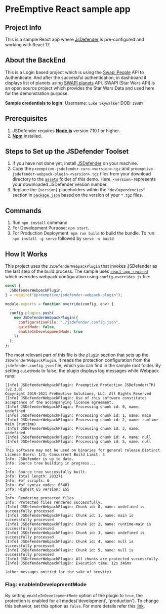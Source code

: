 # PreEmptive React sample app

## Project Info
This is a sample React app where [JsDefender](https://www.preemptive.com/products/jsdefender) is pre-configured and working with React 17.

## About the BackEnd
This is a Login based project which is using the [Swapi People](https://swapi.dev/api/people/1) API to Authenticate. And after the successful authentication, in dashboard it displays list of planets using [SWAPI planets](https://swapi.dev/api/planets/?page=1) API.
SWAPI (Star Wars API) is an open source project which provides the Star Wars Data and used here for the demonstration purpose.

**Sample credentials to login:**
Username: `Luke Skywalker`
DOB: `19BBY`

## Prerequisites
1. JSDefender requires **[Node.js](https://nodejs.org/en/download/)** version 7.10.1 or higher.
2. **[Npm](https://nodejs.org/en/download/)** installed. 

## Steps to Set up the JSDefender Toolset

1. If you have not done yet, install [JSDefender](https://www.preemptive.com/products/jsdefender/downloads) on your machine.
2. Copy the `preemptive-jsdefender-core-<version>.tgz` and `preemptive-jsdefender-webpack-plugin-<version>.tgz` files from your download directory to the [`assets`](assets/) folder of this demo. Here, `<version>` represents your downloaded JSDefender version number.
3. Replace the `{version}` placeholders within the `"devDependencies"` section in [`package.json`](package.json) based on the version of your `*.tgz` files.

## Commands
1. Run `npm install` command
2. For Development Purpose: `npm start`.
3. For Production Deployment: `npm run build` to build the bundle. To run: `npm install -g serve` followed by `serve -s build`

## How It Works

This project uses the `JSDefenderWebpackPlugin` that invokes JSDefender as the last step of the build process. The sample uses [`react-app-rewired`](https://www.npmjs.com/package/react-app-rewired) which overrides webpack configuration using `config-overrides.js` file:

```javascript
const {
  JSDefenderWebpackPlugin,
} = require("@preemptive/jsdefender-webpack-plugin");

module.exports = function override(config, env) {
  ...
  config.plugins.push(
    new JSDefenderWebpackPlugin({
      configurationFile: "./jsdefender.config.json",
      quietMode: false,
      enableInDevelopmentMode: true
    })
  );
};
```

The most relevant part of this file is the `plugin` section that sets up the `JSDefenderWebpackPlugin`. It reads the protection configuration from the `jsdefender.config.json` file, which you can find in the sample root folder. By setting `quietMode` to false, the plugin displays log messages while Webpack runs:

```
[Info] JSDefenderWebpackPlugin: Preemptive Protection JSDefender(TM) (v2.3.0)
Copyright 2019-2021 PreEmptive Solutions, LLC. All Rights Reserved
[Info] JSDefenderWebpackPlugin: Use of this software constitutes acceptance of the accompanying license agreement.
[Info] JSDefenderWebpackPlugin: Processing chunk id: 0, name: undefined
[Info] JSDefenderWebpackPlugin: Processing chunk id: 1, name: main
[Info] JSDefenderWebpackPlugin: Processing chunk id: 2, name: runtime-main (runtime)
[Info] JSDefenderWebpackPlugin: Processing chunk id: 3, name: undefined
[Info] JSDefenderWebpackPlugin: Processing chunk id: 4, name: null
[Info] JSDefenderWebpackPlugin: Processing chunk id: 5, name: null
...
This software may not be used on binaries for general release.Distinct License Users: 1/3; Concurrent Build Limit: 3
Info: JSDefender is up to date.
Info: Source tree building in progress...
...
Info: Source tree successfully built.
Info: Total length: 203271
Info: #of scripts: 6
Info: #of syntax nodes: 65481
Info: Highest ES version: ES5
...
Info: Rendering protected files...
Info: Protected files rendered successfully.
[Info] JSDefenderWebpackPlugin: Chunk id: 0, name: undefined is successfully processed
[Info] JSDefenderWebpackPlugin: Chunk id: 1, name: main is successfully processed
[Info] JSDefenderWebpackPlugin: Chunk id: 2, name: runtime-main is successfully processed
[Info] JSDefenderWebpackPlugin: Chunk id: 3, name: undefined is successfully processed
[Info] JSDefenderWebpackPlugin: Chunk id: 4, name: null is successfully processed
[Info] JSDefenderWebpackPlugin: Chunk id: 5, name: null is successfully processed
[Info] JSDefenderWebpackPlugin: All chunks are protected successfully.
[Info] JSDefenderWebpackPlugin: Execution time: 12s 346ms

(other messages omitted for the sake of brevity)
```

### Flag: enableInDevelopmentMode
By setting `enableInDevelopmentMode` option of the plugin to `true`, the protection is enabled for all modes('development', 'production'). To change this behavior, set this option as `false`. For more details refer this [link](https://www.preemptive.com/jsdefender/userguide/en/index.html).